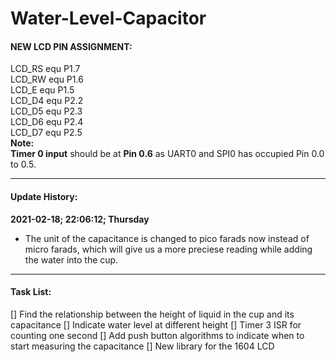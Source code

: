 # Water-Level-Capacitor

#### NEW LCD PIN ASSIGNMENT:
  LCD_RS  equ P1.7\
  LCD_RW  equ P1.6\
  LCD_E   equ P1.5\
  LCD_D4  equ P2.2\
  LCD_D5  equ P2.3\
  LCD_D6  equ P2.4\
  LCD_D7  equ P2.5\
**Note:**\
  **Timer 0 input** should be at **Pin 0.6** as UART0 and SPI0 has occupied Pin 0.0 to 0.5.
  

------------


#### Update History:
**2021-02-18; 22:06:12; Thursday**
- The unit of the capacitance is changed to pico farads now instead of  micro farads, which will give us a more preciese reading while adding the water into the cup.

------------
#### Task List:
[] Find the relationship between the height of liquid in the cup and its capacitance
[] Indicate water level at different height
[] Timer 3 ISR for counting one second 
[] Add push button algorithms to indicate when to start measuring the capacitance
[] New library for the 1604 LCD


